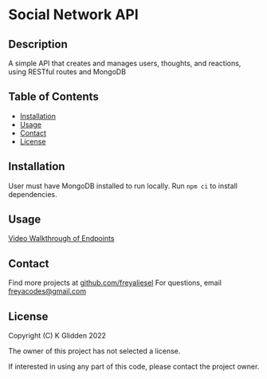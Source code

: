# Social Network API

## Description

A simple API that creates and manages users, thoughts, and reactions, using RESTful routes and MongoDB

## Table of Contents

- [Installation](#installation)
- [Usage](#usage)
- [Contact](#contact)
- [License](#license)

## Installation

User must have MongoDB installed to run locally. Run `npm ci` to install dependencies.

## Usage

[Video Walkthrough of Endpoints](https://youtu.be/N2BDcw0Pm10)

## Contact

Find more projects at [github.com/freyaliesel](https://github.com/freyaliesel)
For questions, email [freyacodes@gmail.com](mailto:freyacodes@gmail.com)

## License

 Copyright (C) K Glidden 2022

The owner of this project has not selected a license.

If interested in using any part of this code, please contact the project owner.